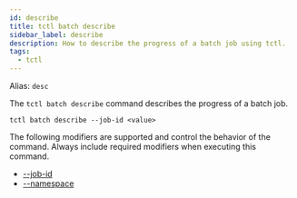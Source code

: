 ```yaml
---
id: describe
title: tctl batch describe
sidebar_label: describe
description: How to describe the progress of a batch job using tctl.
tags:
  - tctl
---
```


Alias: `desc`

The `tctl batch describe` command describes the progress of a batch job.

`tctl batch describe --job-id <value>`

The following modifiers are supported and control the behavior of the command.
Always include required modifiers when executing this command.

- [--job-id](/tctl-next/modifiers#--job-id)
- [--namespace](/tctl-next/modifiers#--namespace)
